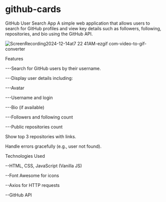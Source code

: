 # github-cards






GitHub User Search App
A simple web application that allows users to search for GitHub profiles and view key details such as followers, following, repositories, and bio using the GitHub API.



![ScreenRecording2024-12-14at7 22 41AM-ezgif com-video-to-gif-converter](https://github.com/user-attachments/assets/cd9fb0a6-3965-4bd4-81f9-69865a6a8b42)


Features

---Search for GitHub users by their username.

---Display user details including:

---Avatar

---Username and login

---Bio (if available)

---Followers and following count

---Public repositories count


Show top 3 repositories with links.

Handle errors gracefully (e.g., user not found).

Technologies Used

--HTML, CSS, JavaScript (Vanilla JS)

--Font Awesome for icons

--Axios for HTTP requests

--GitHub API

